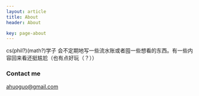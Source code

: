 ```yaml
---
layout: article
title: About
header: About

key: page-about
---
```


cs(phil?)(math?)学子 会不定期地写一些流水账或者囤一些想看的东西。有一些内容回来看还挺尴尬（也有点好玩（？））

### Contact me

[ahuoguo@gmail.com](mailto:ahuoguo@gmail.com)
